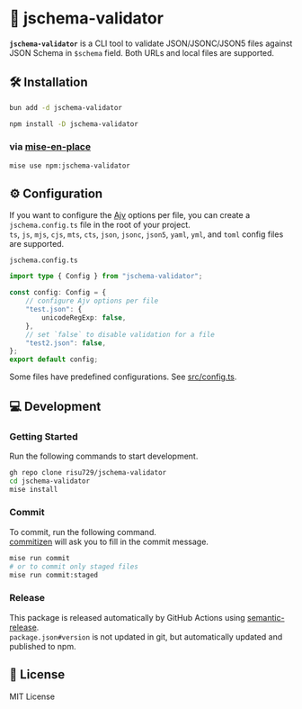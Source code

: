 # 🧩 jschema-validator

**`jschema-validator`** is a CLI tool to validate JSON/JSONC/JSON5 files against JSON Schema in `$schema` field. Both URLs and local files are supported.

## 🛠️ Installation

```bash
bun add -d jschema-validator
```

```bash
npm install -D jschema-validator
```

### via [mise-en-place](https://mise.jdx.dev/)

```bash
mise use npm:jschema-validator
```

## ⚙️ Configuration

If you want to configure the [Ajv](https://ajv.js.org/) options per file, you can create a `jschema.config.ts` file in the root of your project.  
`ts`, `js`, `mjs`, `cjs`, `mts`, `cts`, `json`, `jsonc`, `json5`, `yaml`, `yml`, and `toml` config files are supported.

`jschema.config.ts`

```typescript
import type { Config } from "jschema-validator";

const config: Config = {
	// configure Ajv options per file
	"test.json": {
		unicodeRegExp: false,
	},
	// set `false` to disable validation for a file
	"test2.json": false,
};
export default config;
```

Some files have predefined configurations. See [src/config.ts](src/config.ts).

## 💻 Development

### Getting Started

Run the following commands to start development.

```bash
gh repo clone risu729/jschema-validator
cd jschema-validator
mise install
```

### Commit

To commit, run the following command.  
[commitizen](https://github.com/commitizen/cz-cli) will ask you to fill in the commit message.

```bash
mise run commit
# or to commit only staged files
mise run commit:staged
```

### Release

This package is released automatically by GitHub Actions using [semantic-release](https://github.com/semantic-release/semantic-release).  
`package.json#version` is not updated in git, but automatically updated and published to npm.

## 📜 License

MIT License
